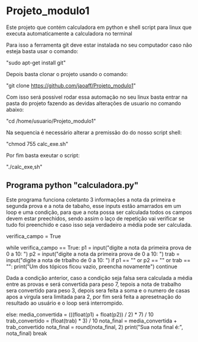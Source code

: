 # Projeto_modulo1
 Este projeto que contém calculadora em python e shell script para linux que executa automaticamente a calculadora no terminal
 
Para isso a ferramenta git deve estar instalada no seu computador caso não esteja basta usar o comando:

"sudo apt-get install git"

Depois basta clonar o projeto usando o comando:

"git clone https://github.com/jaoaff/Projeto_modulo1"

Com isso será possivel rodar essa automação no seu linux basta entrar na pasta do projeto fazendo as devidas alterações de usuario no comando abaixo:

"cd /home/usuario/Projeto_modulo1"

Na sequencia é necessário alterar a premissão do do nosso script shell:

"chmod 755 calc_exe.sh"

Por fim basta exeutar o script:

"./calc_exe,sh"

## Programa python "calculadora.py"

Este programa funciona coletanto 3 informações a nota da primeira e segunda prova e a nota de tabaho, esse inputs estão amarrados em um loop e uma condição, para que a nota possa ser calculada todos os campos devem estar preechidos, sendo assim o laço de repetição vai verificar se tudo foi preenchido e caso isso seja verdadeiro a média pode ser calculada.

verifica_campo = True                                                                                                                                                                      

while verifica_campo == True:
 p1 = input("digite a nota da primeira prova de 0 a 10: ")
 p2 = input("digite a nota da primeira prova de 0 a 10: ")
 trab = input("digite a nota de trbalho de 0 a 10: ")
 if p1 == "" or p2 == "" or trab == "":
 print("Um dos tópicos ficou vazio, preencha novamente")
 continue                                                      

Dada a condição anterior, caso a condição seja falsa sera calculada a média entre as provas e será convertida para peso 7, tepois a nota de trabalho sera convertido para peso 3, depois sera feita a soma e o numero de casas apos a virgula sera limitada para 2, por fim será feita a apresetnação do resultado ao usuário e o loop será interrompido.
 
 else:
  media_convertida = (((float(p1) + float(p2)) / 2) * 7) / 10
  trab_convertido = (float(trab) * 3) / 10
  nota_final = media_convertida + trab_convertido
  nota_final = round(nota_final, 2)
  print("Sua nota final é:", nota_final)
  break 
